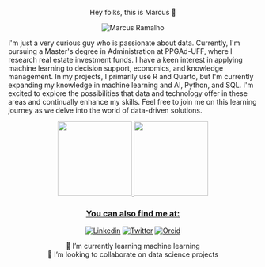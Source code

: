 <p align="center">  Hey folks, this is Marcus 🎲 </p>
<p align="center"> <img src="https://komarev.com/ghpvc/?username=nextmarte" alt="Marcus Ramalho" /> </p>

I'm just a very curious guy who is passionate about data. Currently, I'm pursuing a Master's degree in Administration at PPGAd-UFF, where I research real estate investment funds. I have a keen interest in applying machine learning to decision support, economics, and knowledge management. In my projects, I primarily use R and Quarto, but I'm currently expanding my knowledge in machine learning and AI, Python, and SQL. I'm excited to explore the possibilities that data and technology offer in these areas and continually enhance my skills. Feel free to join me on this learning journey as we delve into the world of data-driven solutions.


<div align="center">
  <a href="https://github.com/nextmarte">
  <img height="150em" src="https://github-readme-stats.vercel.app/api?username=nextmarte&show_icons=true&theme=light&include_all_commits=true&count_private=true"/>
  <img height="150em" src="https://github-readme-stats.vercel.app/api/top-langs/?username=nextmarte&layout=compact&langs_count=16&theme=light"/>
<div>

    
### You can also find me at:
[![Linkedin](https://img.shields.io/badge/LinkedIn-blue?style=for-the-badge&logo=Linkedin)](https://www.linkedin.com/in/marcus-ramalho-8a440545/)
[![Twitter](https://img.shields.io/badge/Twitter-blue.svg?style=for-the-badge&logo=twitter)](https://twitter.com/nextmarcus)
[![Orcid](https://img.shields.io/badge/Orcid-green.svg?style=for-the-badge&logo=orcid)](https://orcid.org/0009-0003-9282-7098)


🌱 I’m currently learning machine learning 
  <br>
👯 I’m looking to collaborate on data science projects

